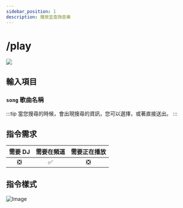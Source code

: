```yaml
---
sidebar_position: 1
description: 播放並查詢音樂
---
```

# /play
![](https://i.imgur.com/KiD4HL4.png)

## 輸入項目
### `song` 歌曲名稱
:::tip
當您搜尋的時候，會出現搜尋的資訊，您可以選擇，或著直接送出。
:::

## 指令需求
| 需要 DJ |	需要在頻道 | 需要正在播放 |
| :-----: | :-------: | :---------: |
|   ❎   |    ✅     |     ❎      |

## 指令樣式
![Image](https://i.imgur.com/gQM3Bhq.png)